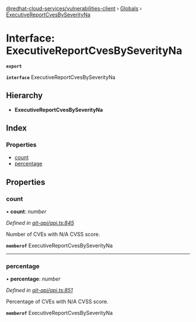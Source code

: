 [@redhat-cloud-services/vulnerabilities-client](../README.md) › [Globals](../globals.md) › [ExecutiveReportCvesBySeverityNa](executivereportcvesbyseverityna.md)

# Interface: ExecutiveReportCvesBySeverityNa

**`export`** 

**`interface`** ExecutiveReportCvesBySeverityNa

## Hierarchy

* **ExecutiveReportCvesBySeverityNa**

## Index

### Properties

* [count](executivereportcvesbyseverityna.md#count)
* [percentage](executivereportcvesbyseverityna.md#percentage)

## Properties

###  count

• **count**: *number*

*Defined in [git-api/api.ts:845](https://github.com/RedHatInsights/javascript-clients/blob/master/packages/vulnerabilities/git-api/api.ts#L845)*

Number of CVEs with N/A CVSS score.

**`memberof`** ExecutiveReportCvesBySeverityNa

___

###  percentage

• **percentage**: *number*

*Defined in [git-api/api.ts:851](https://github.com/RedHatInsights/javascript-clients/blob/master/packages/vulnerabilities/git-api/api.ts#L851)*

Percentage of CVEs with N/A CVSS score.

**`memberof`** ExecutiveReportCvesBySeverityNa
